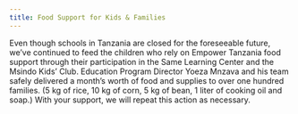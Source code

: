 ```yaml
---
title: Food Support for Kids & Families
---
```

Even though schools in Tanzania are closed for the foreseeable future, we’ve continued to feed the children who rely on Empower Tanzania food support through their participation in the Same Learning Center and the Msindo Kids’ Club. Education Program Director Yoeza Mnzava and his team safely delivered a month’s worth of food and supplies to over one hundred families. (5 kg of rice, 10 kg of corn, 5 kg of bean, 1 liter of cooking oil and soap.) With your support, we will repeat this action as necessary.